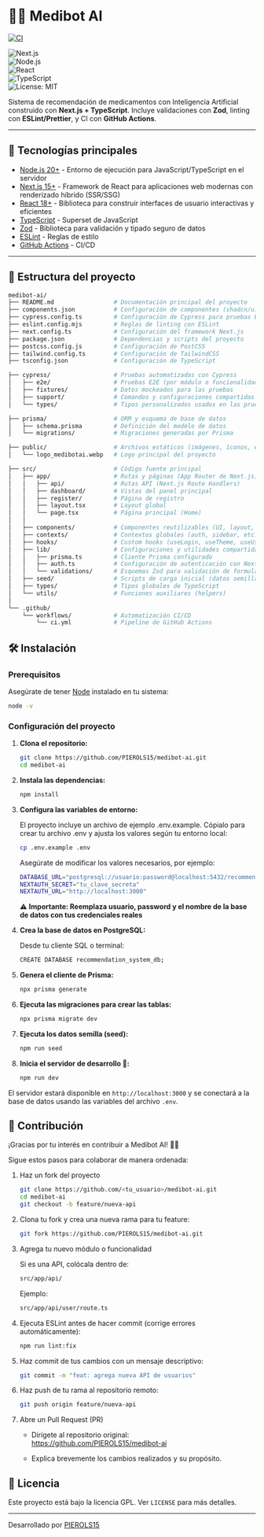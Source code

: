 
# 🤖💊 Medibot AI

[![CI](https://github.com/PIEROLS15/medibot-ai/actions/workflows/ci.yml/badge.svg)](https://github.com/PIEROLS15/medibot-ai/actions/workflows/ci.yml)

![Next.js](https://img.shields.io/badge/next-%3E%3D15-green)  
![Node.js](https://img.shields.io/badge/node-%3E%3D20-green)  
![React](https://img.shields.io/badge/react-18.x-blue)  
![TypeScript](https://img.shields.io/badge/typescript-5.x-blue)  
![License: MIT](https://img.shields.io/badge/License-MIT-yellow.svg)

Sistema de recomendación de medicamentos con Inteligencia Artificial construido con **Next.js + TypeScript**. 
Incluye validaciones con **Zod**, linting con **ESLint/Prettier**, y CI con **GitHub Actions**.

---

## 🚀 Tecnologías principales

- [Node.js 20+](https://nodejs.org/) - Entorno de ejecución para JavaScript/TypeScript en el servidor
- [Next.js 15+](https://nextjs.org/) - Framework de React para aplicaciones web modernas con renderizado híbrido (SSR/SSG)
- [React 18+](https://nextjs.org/) - Biblioteca para construir interfaces de usuario interactivas y eficientes
- [TypeScript](https://www.typescriptlang.org/) - Superset de JavaScript
- [Zod](https://zod.dev/) - Biblioteca para validación y tipado seguro de datos 
- [ESLint](https://eslint.org/) - Reglas de estilo 
- [GitHub Actions](https://docs.github.com/en/actions) - CI/CD

---

## 📂 Estructura del proyecto

```bash
medibot-ai/
├── README.md                 # Documentación principal del proyecto
├── components.json           # Configuración de componentes (shadcn/ui)
├── cypress.config.ts         # Configuración de Cypress para pruebas E2E
├── eslint.config.mjs         # Reglas de linting con ESLint
├── next.config.ts            # Configuración del framework Next.js
├── package.json              # Dependencias y scripts del proyecto
├── postcss.config.js         # Configuración de PostCSS
├── tailwind.config.ts        # Configuración de TailwindCSS
├── tsconfig.json             # Configuración de TypeScript

├── cypress/                  # Pruebas automatizadas con Cypress
│   ├── e2e/                  # Pruebas E2E (por módulo o funcionalidad)
│   ├── fixtures/             # Datos mockeados para las pruebas
│   ├── support/              # Comandos y configuraciones compartidas
│   └── types/                # Tipos personalizados usados en las pruebas

├── prisma/                   # ORM y esquema de base de datos
│   ├── schema.prisma         # Definición del modelo de datos
│   └── migrations/           # Migraciones generadas por Prisma

├── public/                   # Archivos estáticos (imágenes, íconos, etc.)
│   └── logo_medibotai.webp   # Logo principal del proyecto

├── src/                      # Código fuente principal
│   ├── app/                  # Rutas y páginas (App Router de Next.js)
│   │   ├── api/              # Rutas API (Next.js Route Handlers)
│   │   ├── dashboard/        # Vistas del panel principal
│   │   ├── register/         # Página de registro
│   │   ├── layout.tsx        # Layout global
│   │   └── page.tsx          # Página principal (Home)
│   │
│   ├── components/           # Componentes reutilizables (UI, layout, auth, etc.)
│   ├── contexts/             # Contextos globales (auth, sidebar, etc.)
│   ├── hooks/                # Custom hooks (useLogin, useTheme, useUser, etc.)
│   ├── lib/                  # Configuraciones y utilidades compartidas
│   │   ├── prisma.ts         # Cliente Prisma configurado
│   │   ├── auth.ts           # Configuración de autenticación con NextAuth
│   │   └── validations/      # Esquemas Zod para validación de formularios
│   ├── seed/                 # Scripts de carga inicial (datos semilla)
│   ├── types/                # Tipos globales de TypeScript
│   └── utils/                # Funciones auxiliares (helpers)
│
└── .github/
    └── workflows/            # Automatización CI/CD
        └── ci.yml            # Pipeline de GitHub Actions
```

## 🛠️ Instalación

### Prerequisitos

Asegúrate de tener [Node](https://nodejs.org/es/) instalado en tu sistema:

```bash
node -v
 ```

### Configuración del proyecto

1. **Clona el repositorio:**
   ```bash
   git clone https://github.com/PIEROLS15/medibot-ai.git
   cd medibot-ai
   ```

2. **Instala las dependencias:**
   ```bash
   npm install

3. **Configura las variables de entorno:**

   El proyecto incluye un archivo de ejemplo .env.example. Cópialo para crear tu archivo .env y ajusta los valores según tu entorno local:
   ```bash
   cp .env.example .env
   ```
   Asegúrate de modificar los valores necesarios, por ejemplo:
   ```bash
   DATABASE_URL="postgresql://usuario:password@localhost:5432/recommendation_system_db?schema=public"
   NEXTAUTH_SECRET="tu_clave_secreta"
   NEXTAUTH_URL="http://localhost:3000"
   ```
   ⚠️ **Importante: Reemplaza usuario, password y el nombre de la base de datos con tus credenciales reales**
   
4. **Crea la base de datos en PostgreSQL:**

   Desde tu cliente SQL o terminal:
   ```bash
   CREATE DATABASE recommendation_system_db;
   ```
   
5. **Genera el cliente de Prisma:**
   ```bash
   npx prisma generate
   
6. **Ejecuta las migraciones para crear las tablas:**
   ```bash
   npx prisma migrate dev
   
7. **Ejecuta los datos semilla (seed):**
   ```bash
   npm run seed

8. **Inicia el servidor de desarrollo 🚀:**
   ```bash
   npm run dev

  El servidor estará disponible en `http://localhost:3000` y se conectará a la base de datos usando las variables del archivo `.env`.

## 🤝 Contribución

¡Gracias por tu interés en contribuir a Medibot AI! 🤖💊

Sigue estos pasos para colaborar de manera ordenada:

1. Haz un fork del proyecto
   ```bash
   git clone https://github.com/<tu_usuario>/medibot-ai.git
   cd medibot-ai
   git checkout -b feature/nueva-api
   ```
2. Clona tu fork y crea una nueva rama para tu feature:
   ```bash
   git fork https://github.com/PIEROLS15/medibot-ai.git
   ```
3. Agrega tu nuevo módulo o funcionalidad

   Si es una API, colócala dentro de:
   ```bash
   src/app/api/
   ```

   Ejemplo:
   ```bash
   src/app/api/user/route.ts
   ```
   
4. Ejecuta ESLint antes de hacer commit (corrige errores automáticamente):
   ```bash
   npm run lint:fix
   ```
   
5. Haz commit de tus cambios con un mensaje descriptivo:
   ```bash
   git commit -m "feat: agrega nueva API de usuarios"
   ```
6. Haz push de tu rama al repositorio remoto:
   ```bash
   git push origin feature/nueva-api
   ```
7. Abre un Pull Request (PR)
   
   - Dirígete al repositorio original:
     https://github.com/PIEROLS15/medibot-ai

   - Explica brevemente los cambios realizados y su propósito.

## 📄 Licencia

Este proyecto está bajo la licencia GPL. Ver `LICENSE` para más detalles.

---

Desarrollado por [PIEROLS15](https://github.com/PIEROLS15)
